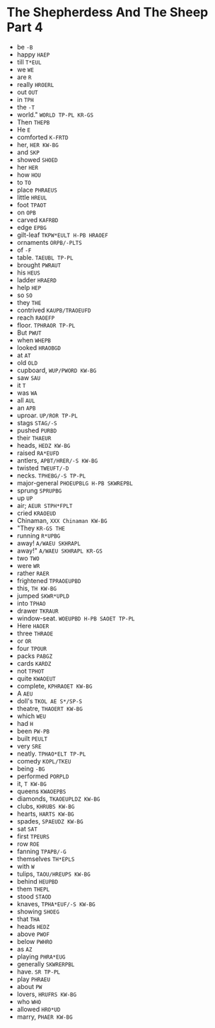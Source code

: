 # The Shepherdess And The Sheep Part 4

* be `-B`
* happy `HAEP`
* till `T*EUL`
* we `WE`
* are `R`
* really `HROERL`
* out `OUT`
* in `TPH`
* the `-T`
* world." `WORLD TP-PL KR-GS`
* Then `THEPB`
* He `E`
* comforted `K-FRTD`
* her, `HER KW-BG`
* and `SKP`
* showed `SHOED`
* her `HER`
* how `HOU`
* to `TO`
* place `PHRAEUS`
* little `HREUL`
* foot `TPAOT`
* on `OPB`
* carved `KAFRBD`
* edge `EPBG`
* gilt-leaf `TKPW*EULT H-PB HRAOEF`
* ornaments `ORPB/-PLTS`
* of `-F`
* table. `TAEUBL TP-PL`
* brought `PWRAUT`
* his `HEUS`
* ladder `HRAERD`
* help `HEP`
* so `SO`
* they `THE`
* contrived `KAUPB/TRAOEUFD`
* reach `RAOEFP`
* floor. `TPHRAOR TP-PL`
* But `PWUT`
* when `WHEPB`
* looked `HRAOBGD`
* at `AT`
* old `OLD`
* cupboard, `WUP/PWORD KW-BG`
* saw `SAU`
* it `T`
* was `WA`
* all `AUL`
* an `APB`
* uproar. `UP/ROR TP-PL`
* stags `STAG/-S`
* pushed `PURBD`
* their `THAEUR`
* heads, `HEDZ KW-BG`
* raised `RA*EUFD`
* antlers, `APBT/HRER/-S KW-BG`
* twisted `TWEUFT/-D`
* necks. `TPHEBG/-S TP-PL`
* major-general `PHOEUPBLG H-PB SKWREPBL`
* sprung `SPRUPBG`
* up `UP`
* air; `AEUR STPH*FPLT`
* cried `KRAOEUD`
* Chinaman, `XXX Chinaman KW-BG`
* "They `KR-GS THE`
* running `R*UPBG`
* away! `A/WAEU SKHRAPL`
* away!" `A/WAEU SKHRAPL KR-GS`
* two `TWO`
* were `WR`
* rather `RAER`
* frightened `TPRAOEUPBD`
* this, `TH KW-BG`
* jumped `SKWR*UPLD`
* into `TPHAO`
* drawer `TKRAUR`
* window-seat. `WOEUPBD H-PB SAOET TP-PL`
* Here `HAOER`
* three `THRAOE`
* or `OR`
* four `TPOUR`
* packs `PABGZ`
* cards `KARDZ`
* not `TPHOT`
* quite `KWAOEUT`
* complete, `KPHRAOET KW-BG`
* A `AEU`
* doll's `TKOL AE S*/SP-S`
* theatre, `THAOERT KW-BG`
* which `WEU`
* had `H`
* been `PW-PB`
* built `PEULT`
* very `SRE`
* neatly. `TPHAO*ELT TP-PL`
* comedy `KOPL/TKEU`
* being `-BG`
* performed `PORPLD`
* it, `T KW-BG`
* queens `KWAOEPBS`
* diamonds, `TKAOEUPLDZ KW-BG`
* clubs, `KHRUBS KW-BG`
* hearts, `HARTS KW-BG`
* spades, `SPAEUDZ KW-BG`
* sat `SAT`
* first `TPEURS`
* row `ROE`
* fanning `TPAPB/-G`
* themselves `TH*EPLS`
* with `W`
* tulips, `TAOU/HREUPS KW-BG`
* behind `HEUPBD`
* them `THEPL`
* stood `STAOD`
* knaves, `TPHA*EUF/-S KW-BG`
* showing `SHOEG`
* that `THA`
* heads `HEDZ`
* above `PWOF`
* below `PWHRO`
* as `AZ`
* playing `PHRA*EUG`
* generally `SKWRERPBL`
* have. `SR TP-PL`
* play `PHRAEU`
* about `PW`
* lovers, `HRUFRS KW-BG`
* who `WHO`
* allowed `HRO*UD`
* marry, `PHAER KW-BG`
